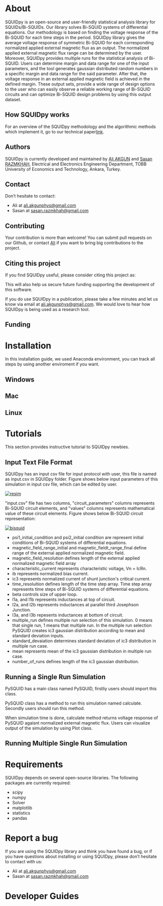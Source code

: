 # About 

SQUIDpy is an open-source and user-friendly statistical analysis library for  SQUIDs/Bi-SQUIDs. Our library solves Bi-SQUID systems of differential equations. Our methodology is based on finding the voltage response of the Bi-SQUID for each time steps in the period. SQUIDpy library gives the average voltage response of symmetric Bi-SQUID for each corresponding normalized applied external magnetic flux as an output. The normalized applied external magnetic flux range can be determined by the user. Moreover, SQUIDpy provides multiple runs for the statistical analysis of Bi-SQUID. Users can determine margin and data range for one of the input parameters, and the tool generates gaussian distributed random numbers in a specific margin and data range for the said parameter. After that, the voltage response in an external applied magnetic field is achieved in the defined margin. These output sets, provide a wide range of design options to the user who can easily observe a reliable working range of Bi-SQUID circuits and can optimize Bi-SQUID design problems by using this output dataset.

## How SQUIDpy works

For an overview of the SQUIDpy methodology and the algorithmic methods which implement it, go to our technical paper[link](link).

## Authors

SQUIDpy is currently developed and maintained by [Ali AKGUN](https://linkedin.com/in/ali-akgün-592185147) and [Sasan RAZMKHAH](https://linkedin.com/in/razmkhahsasan), Electrical and Electronics Engineering Department, TOBB University of Economics and Technology, Ankara, Turkey. 

## Contact

Don’t hesitate to contact:
- Ali at [ali.akgunphys@gmail.com](ali.akgunphys@gmail.com)
- Sasan at [sasan.razmkhah@gmail.com](sasan.razmkhah@gmail.com)

## Contributing
Your contribution is more than welcome! You can submit pull requests on our Github, or contact [Ali](https://linkedin.com/in/ali-akgün-592185147) if you want to bring big contributions to the project.

## Citing this project

If you find SQUIDpy useful, please consider citing this project as:


This will also help us secure future funding supporting the development of this software.


If you do use SQUIDpy in a publication, please take a few minutes and let us know via email at [ali.akgunphys@gmail.com](ali.akgunphys@gmail.com). We would love to hear how SQUIDpy is being used as a research tool.

## Funding

# Installation
In this installation guide, we used Anaconda environment, you can track all steps by using another enviroment if you want.

## Windows

## Mac

## Linux

# Tutorials
This section provides instructive tutorial to SQUIDpy newbies.
## Input Text File Format
 SQUIDpy has an input csv file for input protocol with user, this file is named as input.csv in SQUIDpy folder. Figure shows below input parameters of this simulation in input csv file, which can be edited by user.

<a href="https://imgbb.com/"><img src="https://i.ibb.co/mRH6Lrv/resim.png" alt="resim" border="0"></a>

"input.csv" file has two columns, "circuit_parameters" columns represents Bi-SQUID circuit elements, and "values" columns represents mathematical value of these circuit elements. Figure shows below Bi-SQUID circuit representation:

<a href="https://imgbb.com/"><img src="https://i.ibb.co/tBkg38y/bisquid.png" alt="bisquid" border="0"></a>

- psi1_initial_condition and psi2_initial condition are represent initial conditions of Bi-SQUID systems of differential equations. 
- magnetic_field_range_initial and magnetic_fieldt_range_final define range of the external applied normalized magnetic field.
- magnetic_field_resolution defines length of the external applied normalized magnetic field array
- characteristic_current represents characteristic voltage, Vn = IcRn.
- ib represents normalized bias current.
- ic3 represents normalized current of shunt junction's critical current.
- time_resoluition defines length of the time step array. Time step array represents time steps of Bi-SQUID systems of differential equations.
- beta controls size of upper loop.
- l1a, and l1b represents inductances at top of circuit.
- l2a, and l2b represents inductances at parallel third Josephson Junction.
- l3a, and l3b repesents inductances at bottom of circuit.
- multiple_run defines multiple run selection of this simulation. 0 means that single run, 1 means that multiple run. In the multiple run selection PySQUID creates ic3 gaussian distribution according to mean and standard deviation inputs.
- standard_devaiation determines standard deviation of ic3 distribution in multiple run case.
- mean represents mean of the ic3 gaussian distribution in multiple run case.
- number_of_runs defines length of the ic3 gaussian distribution.

## Running a Single Run Simulation 
PySQUID has a main class named PySQUID, firstliy users should import this class.

PySQUID class has a method to run this simulation named calculate. Secondly users should run this method.

When simulation time is done, calculate method returns voltage response of PySQUID agaisnt normalized external magnetic flux. Users can visualize output of the simulation by using Plot class.


## Running Multiple Single Run Simulation 

# Requirements

SQUIDpy depends on several open-source libraries. The following packages are currently required:

- scipy
- numpy
- Solver
- matplotlib
- statistics
- pandas

# Report a bug

If you are using the SQUIDpy library and think you have found a bug, or if you have questions about installing or using SQUIDpy, please don’t hesitate to contact with us:

- Ali at [ali.akgunphys@gmail.com](ali.akgunphys@gmail.com)
- Sasan at [sasan.razmkhah@gmail.com](sasan.razmkhah@gmail.com)

# Developer Guides
